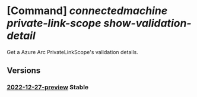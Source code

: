 # [Command] _connectedmachine private-link-scope show-validation-detail_

Get a Azure Arc PrivateLinkScope's validation details.

## Versions

### [2022-12-27-preview](/Resources/mgmt-plane/L3N1YnNjcmlwdGlvbnMve30vcHJvdmlkZXJzL21pY3Jvc29mdC5oeWJyaWRjb21wdXRlL2xvY2F0aW9ucy97fS9wcml2YXRlbGlua3Njb3Blcy97fQ==/2022-12-27-preview.xml) **Stable**

<!-- mgmt-plane /subscriptions/{}/providers/microsoft.hybridcompute/locations/{}/privatelinkscopes/{} 2022-12-27-preview -->
